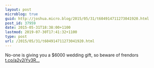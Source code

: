 ```yaml
---
layout: post
microblog: true
guid: http://joshua.micro.blog/2015/05/31/t604914711273041920.html
post_id: 37959
date: 2015-05-31T18:38:00+1100
lastmod: 2019-07-30T17:41:32+1100
type: post
url: /2015/05/31/t604914711273041920.html
---
```

No-one is giving you a $6000 wedding gift, so beware of frendors [t.co/a2v2iYy3R...](http://t.co/a2v2iYy3R0)
